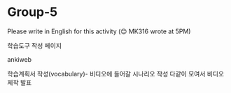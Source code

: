 # Group-5
Please write in English for this activity (😊 MK316 wrote at 5PM)

학습도구 작성 페이지

ankiweb

학습계획서 작성(vocabulary)-
비디오에 들어갈 시나리오 작성
다같이 모여서 비디오 제작
발표
